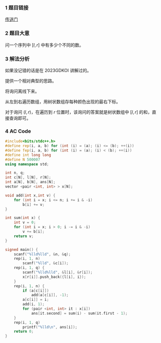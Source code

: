 ### 1 题目链接
[传送门](https://atcoder.jp/contests/abc174/tasks/abc174_f?lang=en)
### 2 题目大意
问一个序列中 $[l,r]$ 中有多少个不同的数。
### 3 解法分析
如果没记错的话是在 2023GDKOI 讲解过的。

提供一个相对典型的思路。

将询问离线下来。

从左到右遍历数组，用树状数组存每种颜色出现的最右下标。

对于询问 $(l,r)$，在遍历到 $r$ 位置时，该询问的答案就是树状数组中 $[l,r]$ 的和，直接查询即可。
### 4 AC Code
```cpp
#include<bits/stdc++.h>
#define rep(i, a, b) for (int (i) = (a); (i) <= (b); ++(i))
#define fep(i, a, b) for (int (i) = (a); (i) < (b); ++(i))
#define int long long
#define N 500007
using namespace std;

int n, q;
int c[N], l[N], r[N];
int a[N], b[N], ans[N];
vector <pair <int, int> > x[N];

void add(int x,int v) {
	for (int i = x; i <= n; i += i & -i)
		b[i] += v;
}

int sum(int x) {
	int v = 0;
	for (int i = x; i > 0; i -= i & -i)
		v += b[i];
	return v;
}

signed main() {
	scanf("%lld%lld", &n, &q);
	rep(i, 1, n)
		scanf("%lld", &c[i]);
	rep(i, 1, q) {
		scanf("%lld%lld", &l[i], &r[i]);
		x[r[i]].push_back({l[i], i});
	}
	rep(i, 1, n) {
		if (a[c[i]])
			add(a[c[i]], -1);
		a[c[i]] = i;
		add(i, 1);
		for (pair <int, int> it : x[i])
			ans[it.second] = sum(i) - sum(it.first - 1);
	}
	rep(i, 1, q)
		printf("%lld\n", ans[i]);
	return 0;
}
```